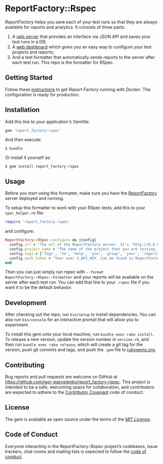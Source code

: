 # ReportFactory::Rspec

*ReportFactory* helps you save each of your test runs so that they are always available for reports and analytics.
It consists of three parts:
1. A [rails server](https://github.com/igor-starostenko/report_factory) that provides an interface via JSON API and saves your test runs in a DB;
2. A [web dashboard](https://github.com/igor-starostenko/report_factory-web) which gives you an easy way to configure your test projects and reports;
3. And a test formatter that automatically sends reports to the server after each test run. This repo is the formatter for RSpec.

## Getting Started

Follow these [instructions](https://github.com/igor-starostenko/report_factory/blob/master/setup/INSTRUCTIONS.md) to get *Report Factory* running with *Docker*. The configuration is ready for production.

## Installation

Add this line to your application's Gemfile:

```ruby
gem 'report_factory-rspec'
```

And then execute:

    $ bundle

Or install it yourself as:

    $ gem install report_factory-rspec

## Usage

Before you start using this formatter, make sure you have the [ReportFactory](https://github.com/igor-starostenko/report_factory) server deployed and running.

To setup this formatter to work with your RSpec tests, add this to your `spec_helper.rb` file:

```ruby
require 'report_factory-rspec'
```

and configure:

```ruby
ReportFactory::RSpec.configure do |config|
  config.url = "The url of the ReportFactory server. It's 'http://0.0.0.0:3000' if you're running locally"
  config.project_name = "The name of the project that you are testing. Needs to be previously created in ReportFactory"
  config.tags = ['Tags', 'to', 'help', 'you', 'group', 'your', 'reports']
  config.auth_token = "Your user X_API_KEY. Can be found in ReportFactory in your user information"
end
```

Then you can just simply run rspec with `--format ReportFactory::RSpec::Formatter` and your reports will be available on the server after each test run.
You can add that line to your `.rspec` file if you want it to be the default behavior.

## Development

After checking out the repo, run `bin/setup` to install dependencies. You can also run `bin/console` for an interactive prompt that will allow you to experiment.

To install this gem onto your local machine, run `bundle exec rake install`. To release a new version, update the version number in `version.rb`, and then run `bundle exec rake release`, which will create a git tag for the version, push git commits and tags, and push the `.gem` file to [rubygems.org](https://rubygems.org).

## Contributing

Bug reports and pull requests are welcome on GitHub at https://github.com/igor-starostenko/report_factory-rspec. This project is intended to be a safe, welcoming space for collaboration, and contributors are expected to adhere to the [Contributor Covenant](http://contributor-covenant.org) code of conduct.

## License

The gem is available as open source under the terms of the [MIT License](https://opensource.org/licenses/MIT).

## Code of Conduct

Everyone interacting in the ReportFactory::Rspec project’s codebases, issue trackers, chat rooms and mailing lists is expected to follow the [code of conduct](https://github.com/igor-starostenko/report_factory-rspec/blob/master/CODE_OF_CONDUCT.md).
